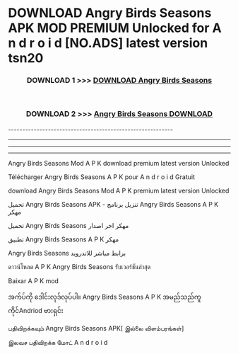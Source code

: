 # DOWNLOAD Angry Birds Seasons APK MOD PREMIUM Unlocked for A n d r o i d [NO.ADS] latest version tsn20 



<div align="center">

<h3>DOWNLOAD 1 >>> <a href="https://getmod2.web.app/?judul=Angry Birds Seasons">DOWNLOAD Angry Birds Seasons</a></h3><br>

<h3>DOWNLOAD 2 >>> <a href="https://getmod2.web.app/?judul=Angry Birds Seasons">Angry Birds Seasons DOWNLOAD </a></h3>

</div>
----------------------------------------------------------

----------------------------------------------------------

----------------------------------------------------------

----------------------------------------------------------

Angry Birds Seasons Mod A P K download premium latest version Unlocked

Télécharger Angry Birds Seasons A P K pour A n d r o i d Gratuit

download Angry Birds Seasons Mod A P K premium latest version Unlocked

تحميل Angry Birds Seasons APK - تنزيل برنامج Angry Birds Seasons A P K مهكر

تحميل Angry Birds Seasons مهكر اخر اصدار

تطبيق Angry Birds Seasons A P K مهكر

Angry Birds Seasons برابط مباشر للاندرويد

ดาวน์โหลด A P K Angry Birds Seasons รับเวอร์ชันล่าสุด

Baixar A P K mod

အက်ပ်ကို ဒေါင်းလုဒ်လုပ်ပါ။ Angry Birds Seasons A P K အမည်သည်ကူကိုင်Andriod ဗားရှင်း

பதிவிறக்கவும் Angry Birds Seasons APK[ இல்லை விளம்பரங்கள்] 
 
இலவச பதிவிறக்க மோட் A n d r o i d



